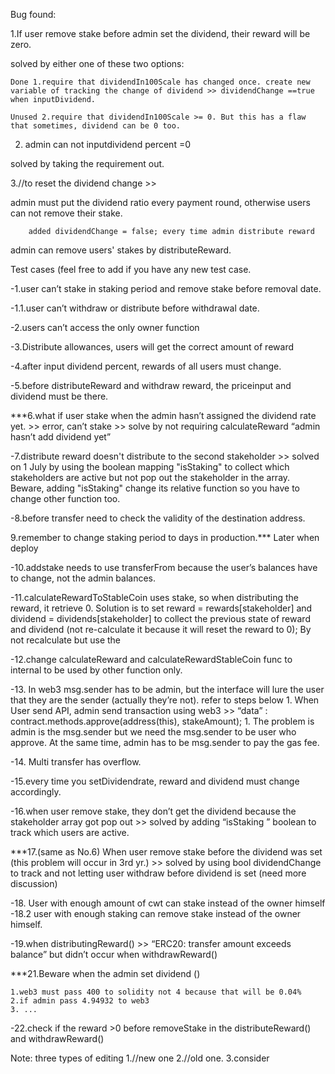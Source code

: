 Bug found:

1.If user remove stake before admin set the dividend, their reward will be zero.
  
  solved by either one of these two options:
  
    Done 1.require that dividendIn100Scale has changed once. create new variable of tracking the change of dividend >> dividendChange ==true when inputDividend.
    
    Unused 2.require that dividendIn100Scale >= 0. But this has a flaw that sometimes, dividend can be 0 too.
    
2. admin can not inputdividend percent =0 
    
  solved by taking the requirement out.
  
3.//to reset the dividend change >> 

  admin must put the dividend ratio every payment round, otherwise users can not remove their stake.
        
        added dividendChange = false; every time admin distribute reward
  
  admin can remove users' stakes by distributeReward.
        
        



Test cases (feel free to add if you have any new test case.

-1.user can’t stake in staking period and remove stake before removal date.

-1.1.user can’t  withdraw or distribute before withdrawal date.

-2.users can’t access the only owner function

-3.Distribute allowances, users will get the correct amount of reward

-4.after input dividend percent, rewards of all users must change.

-5.before distributeReward and withdraw reward, the priceinput and dividend must be there.

***6.what if user stake when the admin hasn’t assigned the dividend rate yet. >> error, can’t stake >> solve by not requiring calculateReward “admin hasn’t add dividend yet” 

-7.distribute reward doesn't distribute to the second stakeholder >> solved on 1 July by using the boolean mapping "isStaking" to collect which stakeholders are active but not pop out the stakeholder in the array. Beware, adding "isStaking" change its relative function so you have to change other function too.

-8.before transfer need to check the validity of the destination address.

9.remember to change staking period to days in production.*** Later when deploy

-10.addstake needs to use transferFrom because the user’s balances have to change, not the admin balances.

-11.calculateRewardToStableCoin uses stake, so when distributing the reward, it retrieve 0. Solution is to set reward = rewards[stakeholder] and dividend = dividends[stakeholder] to collect the previous state of reward and dividend (not re-calculate it because it will reset the reward to 0);
By not recalculate but use the 

-12.change calculateReward and calculateRewardStableCoin func to internal to be used by other function only.

-13. In web3 msg.sender has to be admin, but the interface will lure the user that they are the sender (actually they’re not). refer to steps below
    1. When User send API, admin send transaction using web3 >> “data” : contract.methods.approve(address(this), stakeAmount); 
        1. The problem is admin is the msg.sender but we need the msg.sender to be user who approve. At the same time, admin has to be msg.sender to pay the gas fee.

-14. Multi transfer has overflow.

-15.every time you setDividendrate, reward and dividend must change accordingly.

-16.when user remove stake, they don’t get the dividend because the stakeholder array got pop out >> solved by adding “isStaking ” boolean to track which users are active.

***17.(same as No.6) When user remove stake before the dividend was set (this problem will occur in 3rd yr.) >> solved by using bool dividendChange to track and not letting user withdraw before dividend is set (need more discussion)
 
-18. User with enough amount of cwt can stake instead of the owner himself
-18.2 user with enough staking can remove stake instead of the owner himself.

-19.when distributingReward() >> “ERC20: transfer amount exceeds balance” but didn’t occur when withdrawReward()

***21.Beware when the admin set dividend ()

	1.web3 must pass 400 to solidity not 4 because that will be 0.04%
	2.if admin pass 4.94932 to web3
	3. ...
  
-22.check if the reward >0 before removeStake in the distributeReward() and withdrawReward() 

Note: three types of editing 
1.//new one
2.//old one.
3.consider



